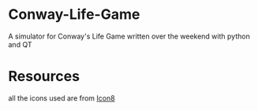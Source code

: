# Conway-Life-Game
A simulator for Conway's Life Game written over the weekend with python and QT

# Resources
all the icons used are from [Icon8](https://icons8.com/)
